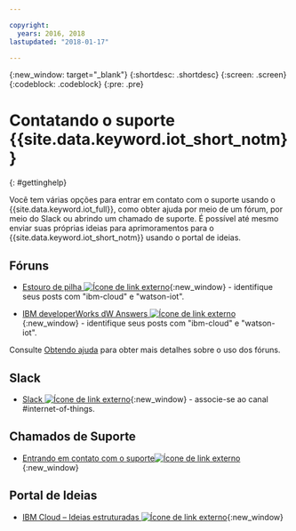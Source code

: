 ```yaml
---

copyright:
  years: 2016, 2018
lastupdated: "2018-01-17"

---
```


{:new_window: target="\_blank"}
{:shortdesc: .shortdesc}
{:screen: .screen}
{:codeblock: .codeblock}
{:pre: .pre}

# Contatando o suporte {{site.data.keyword.iot_short_notm}}
{: #gettinghelp}

Você tem várias opções para entrar em contato com o suporte usando o {{site.data.keyword.iot_full}}, como obter ajuda por meio de um fórum, por meio do Slack ou abrindo um chamado de suporte. É possível até mesmo enviar suas próprias ideias para aprimoramentos para o {{site.data.keyword.iot_short_notm}} usando o portal de ideias.

## Fóruns

* [Estouro de pilha ![Ícone de link externo](../../icons/launch-glyph.svg "Ícone de link externo")](http://stackoverflow.com/search?q=watson-iot+ibm-bluemix){:new_window} - identifique seus posts com "ibm-cloud" e "watson-iot".
<!--Insert the appropriate dW Answers tag for your service for <service_keyword> in URL below:  -->
* [IBM developerWorks dW Answers ![Ícone de link externo](../../icons/launch-glyph.svg "Ícone de link externo")](https://developer.ibm.com/answers/topics/watson-iot/?smartspace=bluemix){:new_window} - identifique seus posts com "ibm-cloud" e "watson-iot".

Consulte
[Obtendo
ajuda](https://www.{DomainName}/docs/support/index.html#getting-help) para obter mais detalhes sobre o uso dos fóruns.


## Slack

* [Slack ![Ícone de link externo](../../icons/launch-glyph.svg "Ícone de link externo")](https://ibm-developers.slack.com/){:new_window} - associe-se ao canal #internet-of-things.


## Chamados de Suporte

* [Entrando em contato com o suporte![Ícone de link externo](../../icons/launch-glyph.svg "Ícone de link externo") ](https://www.{DomainName}/docs/support/index.html#contacting-support){:new_window}


## Portal de Ideias

* [IBM Cloud – Ideias estruturadas ![Ícone de link externo](../../icons/launch-glyph.svg "Ícone de link externo")](http://ibm.biz/cloudideas){:new_window}
